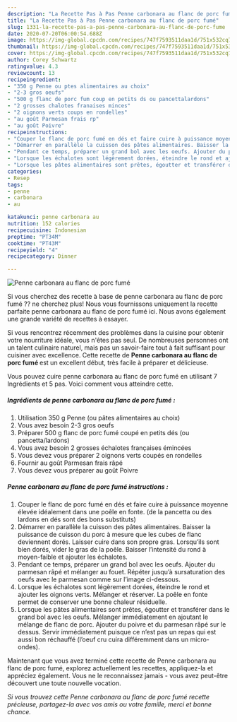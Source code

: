 ```yaml
---
description: "La Recette Pas à Pas Penne carbonara au flanc de porc fumé"
title: "La Recette Pas à Pas Penne carbonara au flanc de porc fumé"
slug: 1331-la-recette-pas-a-pas-penne-carbonara-au-flanc-de-porc-fume
date: 2020-07-20T06:00:54.688Z
image: https://img-global.cpcdn.com/recipes/747f7593511daa1d/751x532cq70/penne-carbonara-au-flanc-de-porc-fume-photo-principale-de-la-recette.jpg
thumbnail: https://img-global.cpcdn.com/recipes/747f7593511daa1d/751x532cq70/penne-carbonara-au-flanc-de-porc-fume-photo-principale-de-la-recette.jpg
cover: https://img-global.cpcdn.com/recipes/747f7593511daa1d/751x532cq70/penne-carbonara-au-flanc-de-porc-fume-photo-principale-de-la-recette.jpg
author: Corey Schwartz
ratingvalue: 4.3
reviewcount: 13
recipeingredient:
- "350 g Penne ou ptes alimentaires au choix"
- "2-3 gros oeufs"
- "500 g flanc de porc fum coup en petits ds ou pancettalardons"
- "2 grosses chalotes franaises minces"
- "2 oignons verts coups en rondelles"
- "au goût Parmesan frais rp"
- "au goût Poivre"
recipeinstructions:
- "Couper le flanc de porc fumé en dés et faire cuire à puissance moyenne élevée idéalement dans une poêle en fonte. (de la pancetta ou des lardons en dés sont des bons substituts)"
- "Démarrer en parallèle la cuisson des pâtes alimentaires. Baisser la puissance de cuisson du porc à mesure que les cubes de flanc deviennent dorés. Laisser cuire dans son propre gras. Lorsqu’ils sont bien dorés, vider le gras de la poêle. Baisser l’intensité du rond à moyen-faible et ajouter les échalotes."
- "Pendant ce temps, préparer un grand bol avec les oeufs. Ajouter du parmesan râpé et mélanger au fouet. Répéter jusqu’à sursaturation des oeufs avec le parmesan comme sur l’image ci-dessous."
- "Lorsque les échalotes sont légèrement dorées, éteindre le rond et ajouter les oignons verts. Mélanger et réserver. La poêle en fonte permet de conserver une bonne chaleur résiduelle."
- "Lorsque les pâtes alimentaires sont prêtes, égoutter et transférer dans le grand bol avec les oeufs. Mélanger immédiatement en ajoutant le mélange de flanc de porc. Ajouter du poivre et du parmesan râpé sur le dessus. Servir immédiatement puisque ce n’est pas un repas qui est aussi bon réchauffé (l’oeuf cru cuira différemment dans un micro-ondes)."
categories:
- Resep
tags:
- penne
- carbonara
- au

katakunci: penne carbonara au 
nutrition: 152 calories
recipecuisine: Indonesian
preptime: "PT34M"
cooktime: "PT43M"
recipeyield: "4"
recipecategory: Dinner

---
```



![Penne carbonara au flanc de porc fumé](https://img-global.cpcdn.com/recipes/747f7593511daa1d/751x532cq70/penne-carbonara-au-flanc-de-porc-fume-photo-principale-de-la-recette.jpg)

Si vous cherchez des recette à base de penne carbonara au flanc de porc fumé ?? ne cherchez plus! Nous vous fournissons uniquement la recette parfaite penne carbonara au flanc de porc fumé ici. Nous avons également une grande variété de recettes à essayer.

Si vous rencontrez récemment des problèmes dans la cuisine pour obtenir votre nourriture idéale, vous n'êtes pas seul. De nombreuses personnes ont un talent culinaire naturel, mais pas un savoir-faire tout à fait suffisant pour cuisiner avec excellence. Cette recette de <strong> Penne carbonara au flanc de porc fumé </strong> est un excellent début, très facile à préparer et délicieuse.

<!--inarticleads1-->

Vous pouvez cuire penne carbonara au flanc de porc fumé en utilisant 7 Ingrédients et 5 pas. Voici comment vous atteindre cette.

##### Ingrédients de penne carbonara au flanc de porc fumé :

1. Utilisation 350 g Penne (ou pâtes alimentaires au choix)
1. Vous avez besoin 2-3 gros oeufs
1. Préparer 500 g flanc de porc fumé coupé en petits dés (ou pancetta/lardons)
1. Vous avez besoin 2 grosses échalotes françaises émincées
1. Vous devez vous préparer 2 oignons verts coupés en rondelles
1. Fournir au goût Parmesan frais râpé
1. Vous devez vous préparer au goût Poivre




<!--inarticleads2-->

##### Penne carbonara au flanc de porc fumé instructions :

1. Couper le flanc de porc fumé en dés et faire cuire à puissance moyenne élevée idéalement dans une poêle en fonte. (de la pancetta ou des lardons en dés sont des bons substituts)
1. Démarrer en parallèle la cuisson des pâtes alimentaires. Baisser la puissance de cuisson du porc à mesure que les cubes de flanc deviennent dorés. Laisser cuire dans son propre gras. Lorsqu’ils sont bien dorés, vider le gras de la poêle. Baisser l’intensité du rond à moyen-faible et ajouter les échalotes.
1. Pendant ce temps, préparer un grand bol avec les oeufs. Ajouter du parmesan râpé et mélanger au fouet. Répéter jusqu’à sursaturation des oeufs avec le parmesan comme sur l’image ci-dessous.
1. Lorsque les échalotes sont légèrement dorées, éteindre le rond et ajouter les oignons verts. Mélanger et réserver. La poêle en fonte permet de conserver une bonne chaleur résiduelle.
1. Lorsque les pâtes alimentaires sont prêtes, égoutter et transférer dans le grand bol avec les oeufs. Mélanger immédiatement en ajoutant le mélange de flanc de porc. Ajouter du poivre et du parmesan râpé sur le dessus. Servir immédiatement puisque ce n’est pas un repas qui est aussi bon réchauffé (l’oeuf cru cuira différemment dans un micro-ondes).




<!--inarticleads1-->

<p>
Maintenant que vous avez terminé cette recette de Penne carbonara au flanc de porc fumé, explorez actuellement les recettes, appliquez-la et appréciez également. Vous ne le reconnaissez jamais - vous avez peut-être découvert une toute nouvelle vocation.
</p>

<p>
<i>Si vous trouvez cette Penne carbonara au flanc de porc fumé recette précieuse, partagez-la avec vos amis ou votre famille, merci et bonne chance.</i>
</p>
